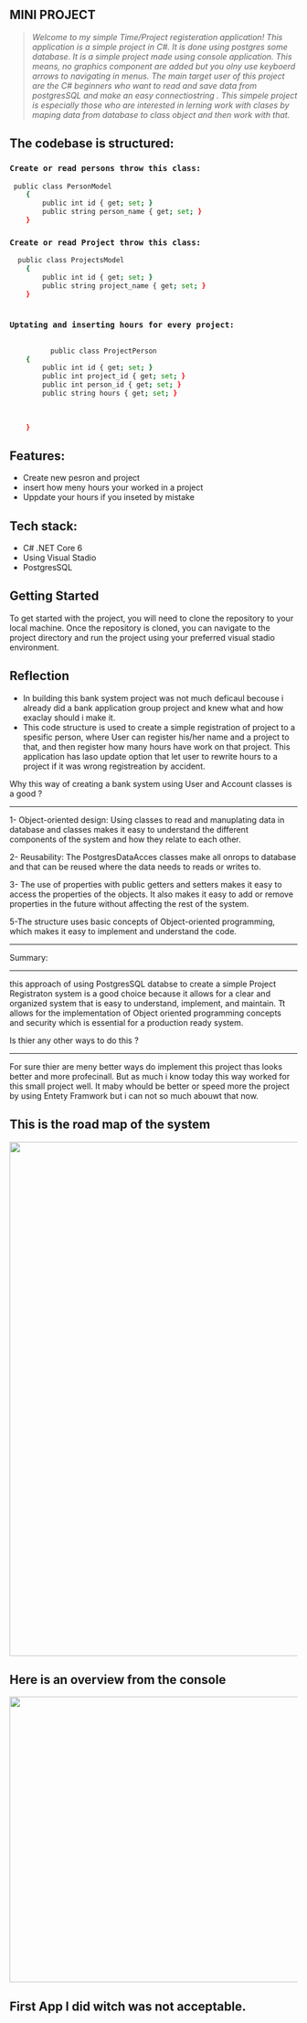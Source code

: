 ## MINI PROJECT
> *Welcome to my simple Time/Project registeration application! This application is a simple project in C#. It is done using postgres some database. It is a simple project made using console application. This means, no graphics component are added but you olny use keyboerd arrows to navigating in menus. The main target user of this project are the C# beginners who want to read and save data from postgresSQL and make an easy connectiostring . This simpele project is especially those who are interested in lerning work with clases by maping data from database to class object and then work with that.*
## The codebase is structured:

### ```Create or read persons throw this class:```
```sh
 public class PersonModel
    {
        public int id { get; set; }
        public string person_name { get; set; }
    }
```

### ```Create or read Project throw this class:```
```sh
  public class ProjectsModel
    {
        public int id { get; set; }
        public string project_name { get; set; }
    }
    
```

### ```Uptating and inserting hours for every project:```
```sh

          public class ProjectPerson
    {
        public int id { get; set; }
        public int project_id { get; set; }
        public int person_id { get; set; }
        public string hours { get; set; }
       
       
      
    }
```
## Features:

- Create new pesron and project
- insert how meny hours your worked in a project
- Uppdate your hours if you inseted by mistake 

## Tech stack:
- C# .NET Core 6 
- Using Visual Stadio 
- PostgresSQL

## Getting Started
To get started with the project, you will need to clone the repository to your local machine. Once the repository is cloned, you can navigate to the project directory and run the project using your preferred visual stadio environment.


## Reflection
- In building this bank system project was not much deficaul becouse i already did a bank application group project and knew what and how exaclay should i make it.
- This code structure is used to create a simple registration of project to a spesific person, where User can register his/her name and a project to that, and then register how many hours have work on that project. This application has laso update option that let user to rewrite hours to a project if it was wrong registreation by accident.



Why this way of creating a bank system using User and Account classes is a good ?
___

1- Object-oriented design: Using classes to read and manuplating data in database and classes makes it easy to understand the different components of the system and how they relate to each other.

2- Reusability: The PostgresDataAcces classes  make all onrops to database and that can be reused where the data needs to reads or writes to.

3- The use of properties with public getters and setters makes it easy to access the properties of the objects. It also makes it easy to add or remove properties in the future without affecting the rest of the system.

5-The structure uses basic concepts of Object-oriented programming, which makes it easy to implement and understand the code.


____

Summary:
___
this approach of using PostgresSQL databse to create a simple Project Registraton system is a good choice because it allows for a clear and organized system that is easy to understand, implement, and maintain. Tt allows for the implementation of Object oriented programming concepts and security which is essential for a production ready system.

Is thier any other ways to do this ?
___

For sure thier are meny better ways do implement this project thas looks better and more profecinall. But as much i know today this way worked for this small project well. It maby whould be better or speed more the project by using Entety Framwork but i can not so much abouwt that now.
## This is the road map of the system 
<img src="https://user-images.githubusercontent.com/113901667/212472744-5c6d82b7-1e7a-4a48-a478-4225dce93ff5.png" width="700" height="900">


## Here is an overview from the console
<img src="https://user-images.githubusercontent.com/113901667/212492142-17ee36fd-1fdf-478c-be35-0a1619f98329.png" width="1200" height="500">

## First App I did witch was not acceptable.
